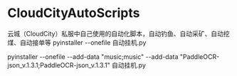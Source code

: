 # CloudCityAutoScripts
云城（CloudCity）私服中自己使用的自动化脚本，自动钓鱼、自动采矿、自动挖煤、自动接单等
pyinstaller --onefile 自动挂机.py


pyinstaller --onefile --add-data "music;music" --add-data "PaddleOCR-json_v.1.3.1;PaddleOCR-json_v.1.3.1" 自动挂机.py
